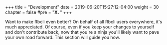 +++
title = "Development"
date = 2019-06-20T15:27:12-04:00
weight = 30
chapter = false
#pre = "<b>X. </b>"
+++

Want to make Rbcli even better? On behalf of all Rbcli users everywhere, it's much appreciated. Of course, even if you keep your changes to yourself and don't contribute back, now that you're a ninja you'll likely want to pave your own road forward. This section will guide you how.
